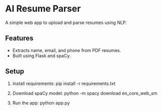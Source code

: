 # AI Resume Parser

A simple web app to upload and parse resumes using NLP.

## Features

- Extracts name, email, and phone from PDF resumes.
- Built using Flask and spaCy.

## Setup

1. Install requirements:
   pip install -r requirements.txt

2. Download spaCy model:
   python -m spacy download en_core_web_sm

3. Run the app:
   python app.py

